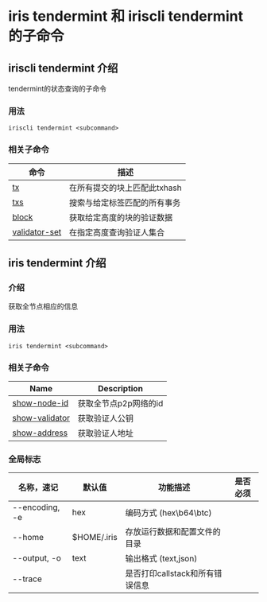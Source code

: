 # iris tendermint 和 iriscli tendermint 的子命令

## iriscli tendermint 介绍

tendermint的状态查询的子命令

### 用法
```
iriscli tendermint <subcommand>
```

### 相关子命令

| 命令                              | 描述                      |
| -------------------------------- | ------------------------ |
|[tx](tx.md)                       | 在所有提交的块上匹配此txhash |
|[txs](txs.md)                     | 搜索与给定标签匹配的所有事务  |
|[block](block.md)                 | 获取给定高度的块的验证数据    |
|[validator-set](validator-set.md) | 在指定高度查询验证人集合      |


## iris tendermint 介绍

### 介绍

获取全节点相应的信息

### 用法

```shell
iris tendermint <subcommand>
```

### 相关子命令

| Name                                | Description        |
| ----------------------------------- | ------------------ |
| [show-node-id](show-node-id.md)     | 获取全节点p2p网络的id |
| [show-validator](show-validator.md) | 获取验证人公钥        |
| [show-address](show-address.md)     | 获取验证人地址        |


### 全局标志

| 名称，速记        | 默认值        | 功能描述                     | 是否必须 |
| --------------- | ------------ | --------------------------- | ------- |
| --encoding, -e  | hex          | 编码方式 (hex\b64\btc)       |         |
| --home          | $HOME/.iris  | 存放运行数据和配置文件的目录     |         |
| --output, -o    | text         | 输出格式 (text,json)         |         |
| --trace         |              | 是否打印callstack和所有错误信息 |         |